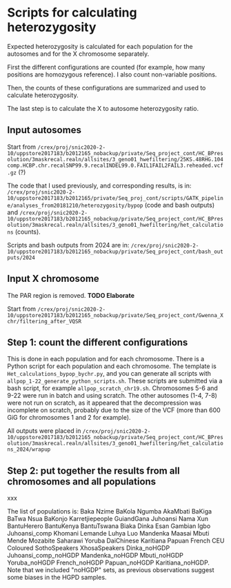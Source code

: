 # Scripts for calculating heterozygosity

Expected heterozygosity is calculated for each population for the autosomes and for the X chromosome separately.

First the different configurations are counted (for example, how many positions are homozygous reference). I also count non-variable positions.

Then, the counts of these configurations are summarized and used to calculate heterozygosity.

The last step is to calculate the X to autosome heterozygosity ratio.

## Input autosomes

Start from `/crex/proj/snic2020-2-10/uppstore2017183/b2012165_nobackup/private/Seq_project_cont/HC_BPresolution/3maskrecal.realn/allsites/3_geno01_hwefiltering/25KS.48RHG.104comp.HCBP.chr.recalSNP99.9.recalINDEL99.0.FAIL1FAIL2FAIL3.reheaded.vcf.gz` (?)

The code that I used previously, and corresponding results, is in: `/crex/proj/snic2020-2-10/uppstore2017183/b2012165/private/Seq_proj_cont/scripts/GATK_pipeline/analyses_from20181210/heterozygosity/bypop` (code and bash outputs) and `/crex/proj/snic2020-2-10/uppstore2017183/b2012165_nobackup/private/Seq_project_cont/HC_BPresolution/3maskrecal.realn/allsites/3_geno01_hwefiltering/het_calculations` (counts).

Scripts and bash outputs from 2024 are in: `/crex/proj/snic2020-2-10/uppstore2017183/b2012165_nobackup/private/Seq_project_cont/bash_outputs/2024`

## Input X chromosome

The PAR region is removed. **TODO Elaborate**

Start from `/crex/proj/snic2020-2-10/uppstore2017183/b2012165_nobackup/private/Seq_project_cont/Gwenna_Xchr/filtering_after_VQSR`

## Step 1: count the different configurations

This is done in each population and for each chromosome. There is a Python script for each population and each chromosome. The template is `Het_calculations_bypop_bychr.py`, and you can generate all scripts with `allpop_1-22_generate_python_scripts.sh`. These scripts are submitted via a bash script, for example `allpop_scratch_chr19.sh`. Chromosomes 5-6 and 9-22 were run in batch and using scratch. The other autosomes (1-4, 7-8) were not run on scratch, as it appeared that the decompression was incomplete on scratch, probably due to the size of the VCF (more than 600 GiG for chromosomes 1 and 2 for example).

All outputs were placed in `/crex/proj/snic2020-2-10/uppstore2017183/b2012165_nobackup/private/Seq_project_cont/HC_BPresolution/3maskrecal.realn/allsites/3_geno01_hwefiltering/het_calculations_2024/wrapup`

## Step 2: put together the results from all chromosomes and all populations

xxx

The list of populations is: Baka Nzime BaKola Ngumba AkaMbati BaKiga BaTwa Nsua BaKonjo Karretjiepeople GuiandGana Juhoansi Nama Xun BantuHerero BantuKenya BantuTswana Biaka Dinka Esan Gambian Igbo Juhoansi_comp Khomani Lemande Luhya Luo Mandenka Maasai Mbuti Mende Mozabite Saharawi Yoruba DaiChinese Karitiana Papuan French CEU Coloured SothoSpeakers XhosaSpeakers Dinka_noHGDP Juhoansi_comp_noHGDP Mandenka_noHGDP Mbuti_noHGDP Yoruba_noHGDP French_noHGDP Papuan_noHGDP Karitiana_noHGDP. Note that we included "noHGDP" sets, as previous observations suggest some biases in the HGPD samples.
